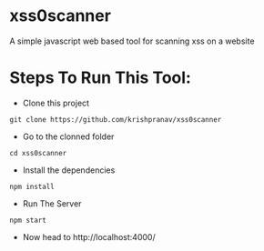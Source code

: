 # xss0scanner
A simple javascript web based tool for scanning xss on a website

# Steps To Run This Tool:

- Clone this project
```
git clone https://github.com/krishpranav/xss0scanner
```

- Go to the clonned folder
```
cd xss0scanner
```

- Install the dependencies
```
npm install
```

- Run The Server
```
npm start
```

- Now head to http://localhost:4000/